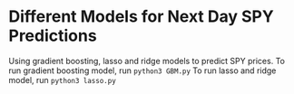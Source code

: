 # Different Models for Next Day SPY Predictions
Using gradient boosting, lasso and ridge models to predict SPY prices. 
To run gradient boosting model, run `python3 GBM.py`
To run lasso and ridge model, run `python3 lasso.py`
